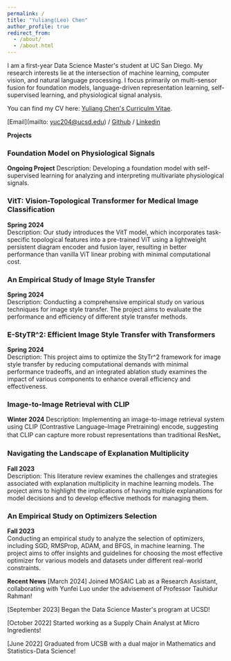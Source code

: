 ```yaml
---
permalink: /
title: "Yuliang(Leo) Chen"
author_profile: true
redirect_from: 
  - /about/
  - /about.html
---
```


I am a first-year Data Science Master's student at UC San Diego. My research interests lie at the intersection of machine learning, computer vision, and natural language processing. I focus primarily on multi-sensor fusion for foundation models, language-driven representation learning, self-supervised learning, and physiological signal analysis.

You can find my CV here: [Yuliang Chen's Curriculm Vitae](../assets/Chen_Yuliang_DSCV.pdf).

[Email](mailto: yuc204@ucsd.edu) / [Github](https://github.com/yuc0805) / [Linkedin](https://www.linkedin.com/in/yuliang-chen-74666b236/)

**Projects**

### Foundation Model on Physiological Signals
**Ongoing Project** 
Description: Developing a foundation model with self-supervised learning for analyzing and interpreting multivariate physiological signals. 

### VitT: Vision-Topological Transformer for Medical Image Classification
**Spring 2024**   
Description: Our study introduces the VitT model, which incorporates task-specific topological features into a pre-trained ViT using a lightweight persistent diagram encoder and fusion layer, resulting in better performance than vanilla ViT linear probing with minimal computational cost.

### An Empirical Study of Image Style Transfer
**Spring 2024**   
Description: Conducting a comprehensive empirical study on various techniques for image style transfer. The project aims to evaluate the performance and efficiency of different style transfer methods.

### E-StyTR^2: Efficient Image Style Transfer with Transformers
**Spring 2024**   
Description: This project aims to optimize the StyTr^2 framework for image style transfer by reducing computational demands with minimal performance tradeoffs, and an integrated ablation study examines the impact of various components to enhance overall efficiency and effectiveness.

### Image-to-Image Retrieval with CLIP
**Winter 2024**
Description: Implementing an image-to-image retrieval system using CLIP (Contrastive Language–Image Pretraining) encode, suggesting that CLIP can capture more robust representations than traditional ResNet。

### Navigating the Landscape of Explanation Multiplicity
**Fall 2023**   
Description: This literature review examines the challenges and strategies associated with explanation multiplicity in machine learning models. The project aims to highlight the implications of having multiple explanations for model decisions and to develop effective methods for managing them.

### An Empirical Study on Optimizers Selection
**Fall 2023**   
Conducting an empirical study to analyze the selection of optimizers, including SGD, RMSProp, ADAM, and BFGS, in machine learning. The project aims to offer insights and guidelines for choosing the most effective optimizer for various models and datasets under different real-world constraints.


**Recent News**
[March 2024] Joined MOSAIC Lab as a Research Assistant, collaborating with Yunfei Luo under the advisement of Professor Tauhidur Rahman!

[September 2023] Began the Data Science Master's program at UCSD!

[October 2022] Started working as a Supply Chain Analyst at Micro Ingredients!

[June 2022] Graduated from UCSB with a dual major in Mathematics and Statistics-Data Science!

